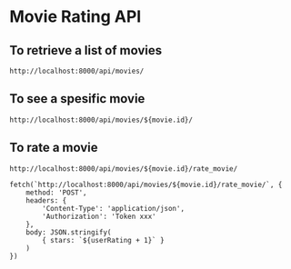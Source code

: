 # Movie Rating API

## To retrieve a list of movies
`http://localhost:8000/api/movies/`

## To see a spesific movie
`http://localhost:8000/api/movies/${movie.id}/`

## To rate a movie
`http://localhost:8000/api/movies/${movie.id}/rate_movie/`

```
fetch(`http://localhost:8000/api/movies/${movie.id}/rate_movie/`, {
    method: 'POST',
    headers: {
        'Content-Type': 'application/json',
        'Authorization': 'Token xxx'
    },
    body: JSON.stringify(
        { stars: `${userRating + 1}` }
    )
})
```